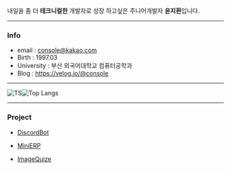 

내일을 좀 더 **테크니컬한** 개발자로 성장 하고싶은 주니어개발자 **윤지환**입니다.

------

### Info

- email : console@kakao.com
- Birth : 1997.03
- University : 부산 외국어대학교 컴퓨터공학과
- Blog : https://velog.io/@console

------



![TS](https://github-readme-stats.vercel.app/api?username=consolekakao&show_icons=true&theme=gradient)![Top Langs](https://github-readme-stats.vercel.app/api/top-langs/?username=consolekakao&layout=compact)







------

### Project

- [DiscordBot](https://github.com/consolekakao/DiscordBot)

- [MiniERP](https://github.com/consolekakao/react-client)

- [ImageQuize](https://github.com/consolekakao/imagequize)

  

